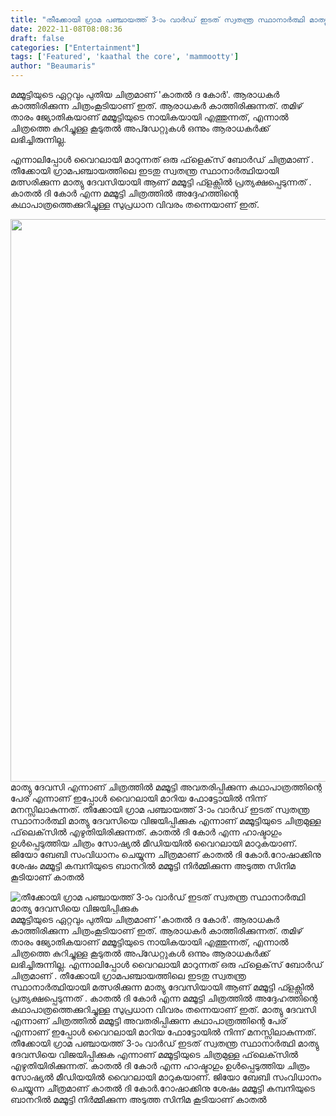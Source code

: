 ```yaml
---
title: "തീക്കോയി ഗ്രാമ പഞ്ചായത്ത് 3-ാം വാര്‍ഡ് ഇടത് സ്വതന്ത്ര സ്ഥാനാര്‍ത്ഥി മാത്യു ദേവസിയെ വിജയിപ്പിക്കുക"
date: 2022-11-08T08:08:36
draft: false
categories: ["Entertainment"]
tags: ['Featured', 'kaathal the core', 'mammootty']
author: "Beaumaris"
---
```


മമ്മൂട്ടിയുടെ ഏറ്റവും പുതിയ ചിത്രമാണ് 'കാതല്‍ ദ കോര്‍'. ആരാധകർ കാത്തിരിക്കുന്ന ചിത്രംകൂടിയാണ് ഇത്. ആരാധകര്‍ കാത്തിരിക്കുന്നത്. തമിഴ് താരം ജ്യോതികയാണ് മമ്മൂട്ടിയുടെ നായികയായി എത്തുന്നത്, എന്നാൽ ചിത്രത്തെ കുറിച്ചുള്ള കൂടുതൽ അപ്ഡേറ്റുകൾ ഒന്നും ആരാധകർക്ക് ലഭിച്ചിരുന്നില്ല.

എന്നാലിപ്പോൾ വൈറലായി മാറുന്നത് ഒരു ഫ്‌ളെക്‌സ് ബോര്‍ഡ് ചിത്രമാണ് . തീക്കോയി ഗ്രാമപഞ്ചായത്തിലെ ഇടതു സ്വതന്ത്ര സ്ഥാനാർത്ഥിയായി മത്സരിക്കുന്ന മാത്യു ദേവസിയായി ആണ് മമ്മൂട്ടി ഫ്ളക്സിൽ പ്രത്യക്ഷപ്പെടുന്നത് . കാതല്‍ ദി കോര്‍ എന്ന മമ്മൂട്ടി ചിത്രത്തില്‍ അദ്ദേഹത്തിന്റെ കഥാപാത്രത്തെക്കുറിച്ചുള്ള സുപ്രധാന വിവരം തന്നെയാണ് ഇത്.

<img class="size-full wp-image-357828 aligncenter" src="https://cdn.boolokam.com/articles/2022/11/ddffff.jpg" alt="" width="612" height="900" />മാത്യു ദേവസി എന്നാണ് ചിത്രത്തില്‍ മമ്മൂട്ടി അവതരിപ്പിക്കുന്ന കഥാപാത്രത്തിന്റെ പേര് എന്നാണ് ഇപ്പോള്‍ വൈറലായി മാറിയ ഫോട്ടോയില്‍ നിന്ന് മനസ്സിലാകുന്നത്. തീക്കോയി ഗ്രാമ പഞ്ചായത്ത് 3-ാം വാര്‍ഡ് ഇടത് സ്വതന്ത്ര സ്ഥാനാര്‍ത്ഥി മാത്യു ദേവസിയെ വിജയിപ്പിക്കുക എന്നാണ് മമ്മൂട്ടിയുടെ ചിത്രമുള്ള ഫ്‌ലെക്‌സില്‍ എഴുതിയിരിക്കുന്നത്. കാതല്‍ ദി കോര്‍ എന്ന ഹാഷ്ടാഗും ഉള്‍പ്പെടുത്തിയ ചിത്രം സോഷ്യല്‍ മീഡിയയില്‍ വൈറലായി മാറുകയാണ്. ജിയോ ബേബി സംവിധാനം ചെയ്യുന്ന ചി്ത്രമാണ് കാതല്‍ ദി കോര്‍.റോഷാക്കിനു ശേഷം മമ്മൂട്ടി കമ്പനിയുടെ ബാനറില്‍ മമ്മൂട്ടി നിര്‍മ്മിക്കുന്ന അടുത്ത സിനിമ കൂടിയാണ് കാതല്‍


![തീക്കോയി ഗ്രാമ പഞ്ചായത്ത് 3-ാം വാര്‍ഡ് ഇടത് സ്വതന്ത്ര സ്ഥാനാര്‍ത്ഥി മാത്യു ദേവസിയെ വിജയിപ്പിക്കുക](https://cdn.boolokam.com/articles/2022/11/ddffff.jpg)മമ്മൂട്ടിയുടെ ഏറ്റവും പുതിയ ചിത്രമാണ് 'കാതല്‍ ദ കോര്‍'. ആരാധകർ കാത്തിരിക്കുന്ന ചിത്രംകൂടിയാണ് ഇത്. ആരാധകര്‍ കാത്തിരിക്കുന്നത്. തമിഴ് താരം ജ്യോതികയാണ് മമ്മൂട്ടിയുടെ നായികയായി എത്തുന്നത്, എന്നാൽ ചിത്രത്തെ കുറിച്ചുള്ള കൂടുതൽ അപ്ഡേറ്റുകൾ ഒന്നും ആരാധകർക്ക് ലഭിച്ചിരുന്നില്ല. എന്നാലിപ്പോൾ വൈറലായി മാറുന്നത് ഒരു ഫ്‌ളെക്‌സ് ബോര്‍ഡ് ചിത്രമാണ് . തീക്കോയി ഗ്രാമപഞ്ചായത്തിലെ ഇടതു സ്വതന്ത്ര സ്ഥാനാർത്ഥിയായി മത്സരിക്കുന്ന മാത്യു ദേവസിയായി ആണ് മമ്മൂട്ടി ഫ്ളക്സിൽ പ്രത്യക്ഷപ്പെടുന്നത് . കാതല്‍ ദി കോര്‍ എന്ന മമ്മൂട്ടി ചിത്രത്തില്‍ അദ്ദേഹത്തിന്റെ കഥാപാത്രത്തെക്കുറിച്ചുള്ള സുപ്രധാന വിവരം തന്നെയാണ് ഇത്. മാത്യു ദേവസി എന്നാണ് ചിത്രത്തില്‍ മമ്മൂട്ടി അവതരിപ്പിക്കുന്ന കഥാപാത്രത്തിന്റെ പേര് എന്നാണ് ഇപ്പോള്‍ വൈറലായി മാറിയ ഫോട്ടോയില്‍ നിന്ന് മനസ്സിലാകുന്നത്. തീക്കോയി ഗ്രാമ പഞ്ചായത്ത് 3-ാം വാര്‍ഡ് ഇടത് സ്വതന്ത്ര സ്ഥാനാര്‍ത്ഥി മാത്യു ദേവസിയെ വിജയിപ്പിക്കുക എന്നാണ് മമ്മൂട്ടിയുടെ ചിത്രമുള്ള ഫ്‌ലെക്‌സില്‍ എഴുതിയിരിക്കുന്നത്. കാതല്‍ ദി കോര്‍ എന്ന ഹാഷ്ടാഗും ഉള്‍പ്പെടുത്തിയ ചിത്രം സോഷ്യല്‍ മീഡിയയില്‍ വൈറലായി മാറുകയാണ്. ജിയോ ബേബി സംവിധാനം ചെയ്യുന്ന ചി്ത്രമാണ് കാതല്‍ ദി കോര്‍.റോഷാക്കിനു ശേഷം മമ്മൂട്ടി കമ്പനിയുടെ ബാനറില്‍ മമ്മൂട്ടി നിര്‍മ്മിക്കുന്ന അടുത്ത സിനിമ കൂടിയാണ് കാതല്‍
